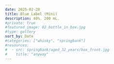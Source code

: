 ```yaml
---
date: 2025-02-28
title: Blue Label (Mini)
description: 40%. 200 mL.
#private: true
#featured_image: 02_bottle_in_box.jpg
#type: gallery
sort_by: Date
#categories: ["whisky", "springbank"]
#resources:
#  - src: springbank/aged_32_years/box_front.jpg
#    title: "anyway"
---
```

